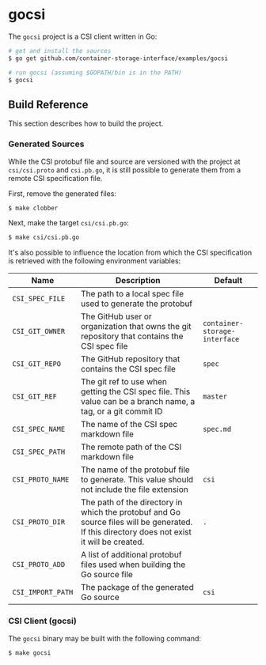 # gocsi
The `gocsi` project is a CSI client written in Go:

```bash
# get and install the sources
$ go get github.com/container-storage-interface/examples/gocsi

# run gocsi (assuming $GOPATH/bin is in the PATH)
$ gocsi
```

## Build Reference
This section describes how to build the project.

### Generated Sources
While the CSI protobuf file and source are versioned with the project
at `csi/csi.proto` and `csi.pb.go`, it is still possible to generate
them from a remote CSI specification file.

First, remove the generated files:

```bash
$ make clobber
```

Next, make the target `csi/csi.pb.go`:

```bash
$ make csi/csi.pb.go
```

It's also possible to influence the location from which the CSI specification
is retrieved with the following environment variables:

| Name | Description | Default |
|------|-------------|---------|
| `CSI_SPEC_FILE` | The path to a local spec file used to generate the protobuf | |
| `CSI_GIT_OWNER` | The GitHub user or organization that owns the git repository that contains the CSI spec file | `container-storage-interface` |
| `CSI_GIT_REPO` | The GitHub repository that contains the CSI spec file | `spec` |
| `CSI_GIT_REF` | The git ref to use when getting the CSI spec file. This value can be a branch name, a tag, or a git commit ID | `master` |
| `CSI_SPEC_NAME` | The name of the CSI spec markdown file | `spec.md` |
| `CSI_SPEC_PATH` | The remote path of the CSI markdown file | |
| `CSI_PROTO_NAME` | The name of the protobuf file to generate. This value should not include the file extension | `csi` |
| `CSI_PROTO_DIR` | The path of the directory in which the protobuf and Go source files will be generated. If this directory does not exist it will be created. | `.` |
| `CSI_PROTO_ADD` | A list of additional protobuf files used when building the Go source file | |
| `CSI_IMPORT_PATH` | The package of the generated Go source | `csi` |

### CSI Client (gocsi)
The `gocsi` binary may be built with the following command:

```bash
$ make gocsi
```
